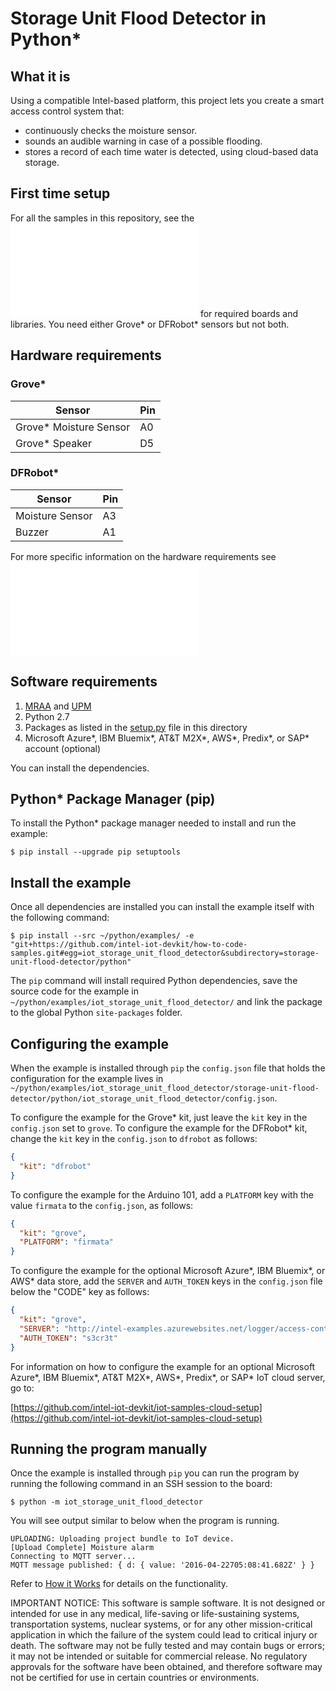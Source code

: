# Storage Unit Flood Detector in Python*

## What it is

Using a compatible Intel-based platform, this project lets you create a smart access control system that:
- continuously checks the moisture sensor.
- sounds an audible warning in case of a possible flooding.
- stores a record of each time water is detected, using cloud-based data storage.

## First time setup
For all the samples in this repository, see the ![General Setup Instructions](./../../README.md#setup) for required boards and libraries.  You need either Grove\* or DFRobot\* sensors but not both.

## Hardware requirements

### Grove\* 

Sensor | Pin
--- | ---
Grove\* Moisture Sensor | A0
Grove\* Speaker | D5

### DFRobot\* 

Sensor | Pin
--- | ---
Moisture Sensor | A3
Buzzer | A1

For more specific information on the hardware requirements see ![Hardware Details](./../README.md#hardware-requirements)

## Software requirements

1. [MRAA](https://github.com/intel-iot-devkit/mraa) and [UPM](https://upm.mraa.io/) 
2. Python 2.7
3. Packages as listed in the [setup.py](setup.py) file in this directory
1. Microsoft Azure\*, IBM Bluemix\*, AT&T M2X\*, AWS\*, Predix\*, or SAP\* account (optional)

You can install the dependencies.

## Python\* Package Manager (pip)

To install the Python\* package manager needed to install and run the example:

    $ pip install --upgrade pip setuptools

## Install the example

Once all dependencies are installed you can install the example itself with the following command:

    $ pip install --src ~/python/examples/ -e "git+https://github.com/intel-iot-devkit/how-to-code-samples.git#egg=iot_storage_unit_flood_detector&subdirectory=storage-unit-flood-detector/python"

The `pip` command will install required Python dependencies, save the source code for the example in `~/python/examples/iot_storage_unit_flood_detector/` and link the package to the global Python `site-packages` folder.

## Configuring the example

When the example is installed through `pip` the `config.json` file that holds the configuration for the example lives in `~/python/examples/iot_storage_unit_flood_detector/storage-unit-flood-detector/python/iot_storage_unit_flood_detector/config.json`.

To configure the example for the Grove\* kit, just leave the `kit` key in the `config.json` set to `grove`. To configure the example for the DFRobot\* kit, change the `kit` key in the `config.json` to `dfrobot` as follows:

```JSON
{
  "kit": "dfrobot"
}
```

To configure the example for the Arduino 101, add a `PLATFORM` key with the value `firmata` to the `config.json`, as follows:

```JSON
{
  "kit": "grove",
  "PLATFORM": "firmata"
}
```

To configure the example for the optional Microsoft Azure\*, IBM Bluemix\*, or AWS\* data store, add the `SERVER` and `AUTH_TOKEN` keys in the `config.json` file below the "CODE" key as follows:

```JSON
{
  "kit": "grove",
  "SERVER": "http://intel-examples.azurewebsites.net/logger/access-control",
  "AUTH_TOKEN": "s3cr3t"
}
```

For information on how to configure the example for an optional Microsoft Azure\*, IBM Bluemix\*, AT&T M2X\*, AWS\*, Predix\*, or SAP\* IoT cloud server, go to:

[https://github.com/intel-iot-devkit/iot-samples-cloud-setup](https://github.com/intel-iot-devkit/iot-samples-cloud-setup)

## Running the program manually

Once the example is installed through `pip` you can run the program by running the following command in an SSH session to the board:

    $ python -m iot_storage_unit_flood_detector
    
You will see output similar to below when the program is running.

```
UPLOADING: Uploading project bundle to IoT device. 
[Upload Complete] Moisture alarm 
Connecting to MQTT server... 
MQTT message published: { d: { value: '2016-04-22705:08:41.682Z' } } 
```

Refer to [How it Works](./../README.md#how-it-works) for details on the functionality.

IMPORTANT NOTICE: This software is sample software. It is not designed or intended for use in any medical, life-saving or life-sustaining systems, transportation systems, nuclear systems, or for any other mission-critical application in which the failure of the system could lead to critical injury or death. The software may not be fully tested and may contain bugs or errors; it may not be intended or suitable for commercial release. No regulatory approvals for the software have been obtained, and therefore software may not be certified for use in certain countries or environments.
